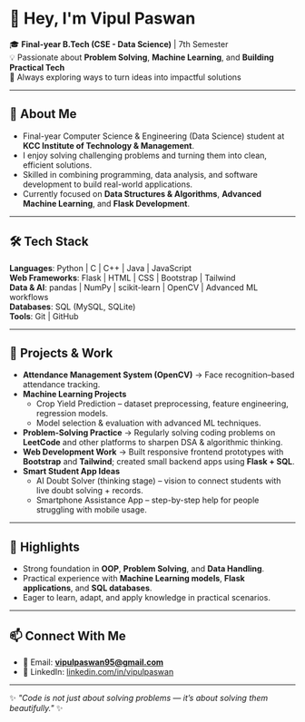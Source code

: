 # 👋 Hey, I'm Vipul Paswan  

🎓 **Final-year B.Tech (CSE - Data Science)** | 7th Semester  
💡 Passionate about **Problem Solving**, **Machine Learning**, and **Building Practical Tech**  
🚀 Always exploring ways to turn ideas into impactful solutions  

---

## 🌟 About Me
- Final-year Computer Science & Engineering (Data Science) student at **KCC Institute of Technology & Management**.  
- I enjoy solving challenging problems and turning them into clean, efficient solutions.  
- Skilled in combining programming, data analysis, and software development to build real-world applications.  
- Currently focused on **Data Structures & Algorithms**, **Advanced Machine Learning**, and **Flask Development**.  

---

## 🛠️ Tech Stack
**Languages**: Python | C | C++ | Java | JavaScript  
**Web Frameworks**: Flask | HTML | CSS | Bootstrap | Tailwind  
**Data & AI**: pandas | NumPy | scikit-learn | OpenCV | Advanced ML workflows  
**Databases**: SQL (MySQL, SQLite)  
**Tools**: Git | GitHub  

---

## 📂 Projects & Work
- **Attendance Management System (OpenCV)** → Face recognition–based attendance tracking.  
- **Machine Learning Projects**  
  - Crop Yield Prediction – dataset preprocessing, feature engineering, regression models.  
  - Model selection & evaluation with advanced ML techniques.  
- **Problem-Solving Practice** → Regularly solving coding problems on **LeetCode** and other platforms to sharpen DSA & algorithmic thinking.  
- **Web Development Work** → Built responsive frontend prototypes with **Bootstrap** and **Tailwind**; created small backend apps using **Flask + SQL**.  
- **Smart Student App Ideas**  
  - AI Doubt Solver (thinking stage) – vision to connect students with live doubt solving + records.  
  - Smartphone Assistance App – step-by-step help for people struggling with mobile usage.  

---

## 📌 Highlights
- Strong foundation in **OOP**, **Problem Solving**, and **Data Handling**.  
- Practical experience with **Machine Learning models**, **Flask applications**, and **SQL databases**.  
- Eager to learn, adapt, and apply knowledge in practical scenarios.  

---

## 📫 Connect With Me
- 📧 Email: **vipulpaswan95@gmail.com**  
- 🔗 LinkedIn: [linkedin.com/in/vipulpaswan](https://www.linkedin.com/in/vipulpaswan/)  

---

✨ *"Code is not just about solving problems — it’s about solving them beautifully."* ✨
